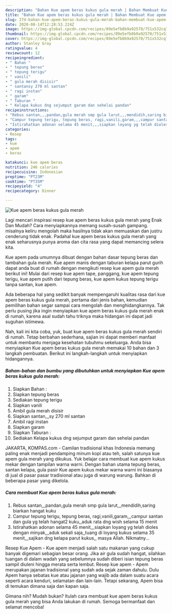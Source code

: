 ```yaml
---
description: "Bahan Kue apem beras kukus gula merah | Bahan Membuat Kue apem beras kukus gula merah Yang Sempurna"
title: "Bahan Kue apem beras kukus gula merah | Bahan Membuat Kue apem beras kukus gula merah Yang Sempurna"
slug: 274-bahan-kue-apem-beras-kukus-gula-merah-bahan-membuat-kue-apem-beras-kukus-gula-merah-yang-sempurna
date: 2020-08-14T12:28:53.224Z
image: https://img-global.cpcdn.com/recipes/89e5efb8b9a92570/751x532cq70/kue-apem-beras-kukus-gula-merah-foto-resep-utama.jpg
thumbnail: https://img-global.cpcdn.com/recipes/89e5efb8b9a92570/751x532cq70/kue-apem-beras-kukus-gula-merah-foto-resep-utama.jpg
cover: https://img-global.cpcdn.com/recipes/89e5efb8b9a92570/751x532cq70/kue-apem-beras-kukus-gula-merah-foto-resep-utama.jpg
author: Stanley Gray
ratingvalue: 4
reviewcount: 12
recipeingredient:
- " Bahan "
- " tepung beras"
- " tepung terigu"
- " vanili"
- " gula merah disisir"
- " santansy 270 ml santan"
- " ragi instan"
- " garam"
- " Taburan "
- " Kelapa kukus dng sejumput garam dan sehelai pandan"
recipeinstructions:
- "Rebus santan,,,pandan,gula merah smp gula larut,,,mendidih,saring biarkan hangat kuku"
- "Campur tepung terigu, tepung beras, ragi,vanili,garam,,,campur santan dan gula yg telah hangat2 kuku,,aduk rata dng wish selama 15 menit"
- "Istirahatkan adonan selama 45 menit,,,siapkan loyang yg telah dioles dengan minyak,,,aduk sekali saja,,tuang di loyang kukus selama 35 menit,,,sajikan dng kelapa parut kukus,, masya Allah. Nikmatny..."
categories:
- Resep
tags:
- kue
- apem
- beras

katakunci: kue apem beras 
nutrition: 246 calories
recipecuisine: Indonesian
preptime: "PT23M"
cooktime: "PT35M"
recipeyield: "4"
recipecategory: Dinner

---
```



![Kue apem beras kukus gula merah](https://img-global.cpcdn.com/recipes/89e5efb8b9a92570/751x532cq70/kue-apem-beras-kukus-gula-merah-foto-resep-utama.jpg)

Lagi mencari inspirasi resep kue apem beras kukus gula merah yang Enak Dan Mudah? Cara menyiapkannya memang susah-susah gampang. misalnya keliru mengolah maka hasilnya tidak akan memuaskan dan justru cenderung tidak enak. Padahal kue apem beras kukus gula merah yang enak seharusnya punya aroma dan cita rasa yang dapat memancing selera kita.

Kue apem pada umumnya dibuat dengan bahan dasar tepung beras dan tambahan gula merah. Kue apem manis dengan taburan kelapa parut gurih dapat anda buat di rumah dengan mengikuti resep kue apem gula merah berikut ini! Mulai dari resep kue apem tape, panggang, kue apem tepung terigu, kue apem putih dari tepung beras, kue apem kukus tepung terigu tanpa santan, kue apem.

Ada beberapa hal yang sedikit banyak mempengaruhi kualitas rasa dari kue apem beras kukus gula merah, pertama dari jenis bahan, kemudian pemilihan bahan segar sampai cara mengolah dan menghidangkannya. Tak perlu pusing jika ingin menyiapkan kue apem beras kukus gula merah enak di rumah, karena asal sudah tahu triknya maka hidangan ini dapat jadi suguhan istimewa.


Nah, kali ini kita coba, yuk, buat kue apem beras kukus gula merah sendiri di rumah. Tetap berbahan sederhana, sajian ini dapat memberi manfaat untuk membantu menjaga kesehatan tubuhmu sekeluarga. Anda bisa menyiapkan Kue apem beras kukus gula merah memakai 10 bahan dan 3 langkah pembuatan. Berikut ini langkah-langkah untuk menyiapkan hidangannya.

<!--inarticleads1-->

##### Bahan-bahan dan bumbu yang dibutuhkan untuk menyiapkan Kue apem beras kukus gula merah:

1. Siapkan  Bahan :
1. Siapkan  tepung beras
1. Sediakan  tepung terigu
1. Siapkan  vanili
1. Ambil  gula merah disisir
1. Siapkan  santan,,,sy 270 ml santan
1. Ambil  ragi instan
1. Siapkan  garam
1. Siapkan  Taburan :
1. Sediakan  Kelapa kukus dng sejumput garam dan sehelai pandan


JAKARTA, KOMPAS.com - Camilan tradisional khas Indonesia memang paling enak menjadi pendamping minum kopi atau teh, salah satunya kue apem gula merah yang dikukus. Yuk belajar cara membuat kue apem kukus mekar dengan tampilan warna warni. Dengan bahan utama tepung beras, santan kelapa, gula pasir Kue apem kukus mekar warna warni ini biasanya di jual di pasar pasar tradisional atau juga di warung warung. Bahkan di beberapa pasar yang dikelola. 

<!--inarticleads2-->

##### Cara membuat Kue apem beras kukus gula merah:

1. Rebus santan,,,pandan,gula merah smp gula larut,,,mendidih,saring biarkan hangat kuku
1. Campur tepung terigu, tepung beras, ragi,vanili,garam,,,campur santan dan gula yg telah hangat2 kuku,,aduk rata dng wish selama 15 menit
1. Istirahatkan adonan selama 45 menit,,,siapkan loyang yg telah dioles dengan minyak,,,aduk sekali saja,,tuang di loyang kukus selama 35 menit,,,sajikan dng kelapa parut kukus,, masya Allah. Nikmatny...


Resep Kue Apem - Kue apem menjadi salah satu makanan yang cukup banyak digemari sebagian besar orang. Jika air gula sudah hangat, silahkan tuangan di dalam wadah yang sebelumnya sudah diberi isian tepung beras sampil diuleni hingga merata serta lembut. Resep kue apem - Apem merupakan jajanan tradisional yang sudah ada sejak zaman dahulu. Dulu Apem hanya sebatas kue atau jajanan yang wajib ada dalam suatu acara seperti acara kenduri, selamatan dan lain-lain. Tetapi sekarang, Apem bisa di temukan dimana saja dan kapan saja. 

Gimana nih? Mudah bukan? Itulah cara membuat kue apem beras kukus gula merah yang bisa Anda lakukan di rumah. Semoga bermanfaat dan selamat mencoba!
